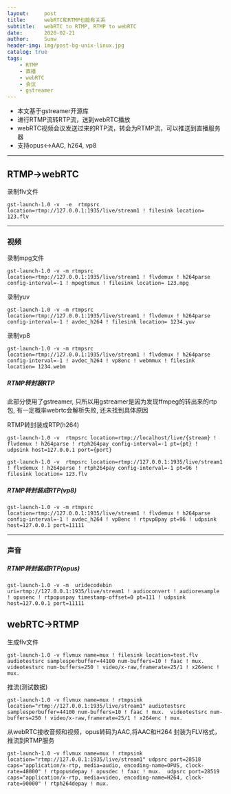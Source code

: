 ```yaml
---
layout:     post
title:      webRTC和RTMP也能有关系
subtitle:   webRTC to RTMP, RTMP to webRTC
date:       2020-02-21
author:     Sunw
header-img: img/post-bg-unix-linux.jpg
catalog: true
tags:
    - RTMP
    - 直播
    - webRTC
    - 会议
    - gstreamer
---
```

- 本文基于gstreamer开源库
- 进行RTMP流转RTP流，送到webRTC播放
- webRTC视频会议发送过来的RTP流，转会为RTMP流，可以推送到直播服务器
- 支持opus<->AAC, h264, vp8 
--- 
## RTMP->webRTC

录制flv文件
```
gst-launch-1.0 -v  -e  rtmpsrc location=rtmp://127.0.0.1:1935/live/stream1 ! filesink location= 123.flv
```

---

### 视频
录制mpg文件
```
gst-launch-1.0 -v -m rtmpsrc location=rtmp://127.0.0.1:1935/live/stream1 ! flvdemux ! h264parse config-interval=-1 ! mpegtsmux ! filesink location= 123.mpg
```
录制yuv
```
gst-launch-1.0 -v -m rtmpsrc location=rtmp://127.0.0.1:1935/live/stream1 ! flvdemux ! h264parse config-interval=-1 ! avdec_h264 ! filesink location= 1234.yuv
```

录制vp8
```
gst-launch-1.0 -v -m rtmpsrc location=rtmp://127.0.0.1:1935/live/stream1 ! flvdemux ! h264parse config-interval=-1 ! avdec_h264 ! vp8enc ! webmmux ! filesink location= 1234.webm
```


##### RTMP转封装RTP
此部分使用了gstreamer, 只所以用gstreamer是因为发现ffmpeg的转出来的rtp包, 有一定概率webrtc会解析失败, 还未找到具体原因

RTMP转封装成RTP(h264)
```
gst-launch-1.0 -v  rtmpsrc location=rtmp://localhost/live/{stream} ! flvdemux ! h264parse ! rtph264pay config-interval=-1 pt={pt} !  udpsink host=127.0.0.1 port={port}

gst-launch-1.0 -v  rtmpsrc location=rtmp://127.0.0.1:1935/live/stream1 ! flvdemux ! h264parse ! rtph264pay config-interval=-1 pt=96 ! filesink location= 123.flv
```
##### RTMP转封装成RTP(vp8)
```
gst-launch-1.0 -v -m rtmpsrc location=rtmp://127.0.0.1:1935/live/stream1 ! flvdemux ! h264parse config-interval=-1 ! avdec_h264 ! vp8enc ! rtpvp8pay pt=96 ! udpsink host=127.0.0.1 port=11111
```

---

### 声音

##### RTMP转封装成RTP(opus)
```
gst-launch-1.0 -v -m  uridecodebin uri=rtmp://127.0.0.1:1935/live/stream1 ! audioconvert ! audioresample ! opusenc ! rtpopuspay timestamp-offset=0 pt=111 ! udpsink host=127.0.0.1 port=11111

```

## webRTC->RTMP

生成flv文件
```
gst-launch-1.0 -v flvmux name=mux ! filesink location=test.flv  audiotestsrc samplesperbuffer=44100 num-buffers=10 ! faac ! mux.  videotestsrc num-buffers=250 ! video/x-raw,framerate=25/1 ! x264enc ! mux.
```
推流(测试数据)
```
gst-launch-1.0 -v flvmux name=mux ! rtmpsink location="rtmp://127.0.0.1:1935/live/stream1" audiotestsrc samplesperbuffer=44100 num-buffers=10 ! faac ! mux.  videotestsrc num-buffers=250 ! video/x-raw,framerate=25/1 ! x264enc ! mux.
```

从webRTC接收音频和视频，opus转码为AAC,将AAC和H264 封装为FLV格式，推流到RTMP服务
```
gst-launch-1.0 -v flvmux name=mux ! rtmpsink location="rtmp://127.0.0.1:1935/live/stream1" udpsrc port=28518 caps="application/x-rtp, media=audio, encoding-name=OPUS, clock-rate=48000" ! rtpopusdepay ! opusdec ! faac ! mux.  udpsrc port=28519 caps="application/x-rtp, media=video, encoding-name=H264, clock-rate=90000" ! rtph264depay ! mux.
```


